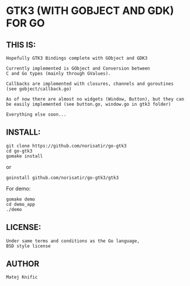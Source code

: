 GTK3 (WITH GOBJECT AND GDK) FOR GO
===================================

THIS IS:
--------

	Hopefully GTK3 Bindings complete with GObject and GDK3

	Currently implemented is GObject and Conversion between 
	C and Go types (mainly through GValues).

	Callbacks are implemented with closures, channels and goroutines
	(see gobject/callback.go)

	As of now there are almost no widgets (Window, Button), but they can
	be easily implemented (see button.go, window.go in gtk3 folder)

	Everything else soon...

INSTALL:
--------

    git clone https://github.com/norisatir/go-gtk3
    cd go-gtk3
    gomake install
	
  or
  
    goinstall github.com/norisatir/go-gtk3/gtk3


  For demo:
  
    gomake demo
    cd demo_app
    ./demo


LICENSE:
--------

	Under same terms and conditions as the Go language,
	BSD style license

AUTHOR
------

	Matej Knific
